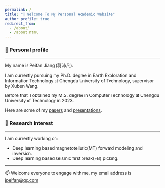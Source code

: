 ```yaml
---
permalink: /
title: "👋 Welcome To My Personal Academic Website"
author_profile: true
redirect_from: 
  - /about/
  - /about.html
---
```


### 🌱 Personal profile

---
My name is Peifan Jiang (蒋沛凡).

I am currently pursuing my Ph.D. degree in Earth Exploration and Information Technology at Chengdu University of Technology, supervisor by Xuben Wang.

Before that, I obtained my M.S. degree in Computer Technology at Chengdu University of Technology in 2023.

Here are some of my [papers](https://jiangpeifan.github.io/publications/) and [presentations](https://jiangpeifan.github.io/talks/).

### 🔭 Research interest

---
 I am currently working on:

-  Deep learning based magnetotelluric(MT) forward modeling and inversion.
-  Deep learning based seismic first break(FB) picking.

---
📫 Welcome everyone to engage with me, my email address is <font color='00BFFF'><u>jpeifan@qq.com</u></font>